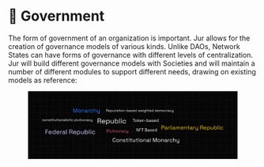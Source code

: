 # 🏦 Government

The form of government of an organization is important. Jur allows for the creation of governance models of various kinds. Unlike DAOs, Network States can have forms of governance with different levels of centralization. Jur will build different governance models with Societies and will maintain a number of different modules to support different needs, drawing on existing models as reference:

<figure><img src="../.gitbook/assets/35.png" alt=""><figcaption></figcaption></figure>
